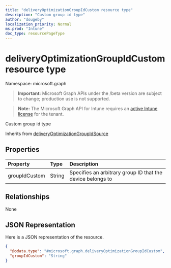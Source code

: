 ```yaml
---
title: "deliveryOptimizationGroupIdCustom resource type"
description: "Custom group id type"
author: "dougeby"
localization_priority: Normal
ms.prod: "Intune"
doc_type: resourcePageType
---
```


# deliveryOptimizationGroupIdCustom resource type

Namespace: microsoft.graph

> **Important:** Microsoft Graph APIs under the /beta version are subject to change; production use is not supported.

> **Note:** The Microsoft Graph API for Intune requires an [active Intune license](https://go.microsoft.com/fwlink/?linkid=839381) for the tenant.

Custom group id type


Inherits from [deliveryOptimizationGroupIdSource](../resources/intune-deviceconfig-deliveryoptimizationgroupidsource.md)

## Properties
|Property|Type|Description|
|:---|:---|:---|
|groupIdCustom|String|Specifies an arbitrary group ID that the device belongs to|

## Relationships
None

## JSON Representation
Here is a JSON representation of the resource.
<!-- {
  "blockType": "resource",
  "@odata.type": "microsoft.graph.deliveryOptimizationGroupIdCustom"
}
-->
``` json
{
  "@odata.type": "#microsoft.graph.deliveryOptimizationGroupIdCustom",
  "groupIdCustom": "String"
}
```





